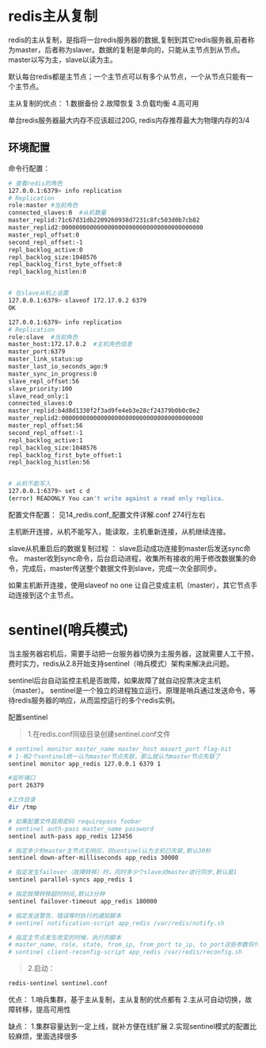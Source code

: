 # redis主从复制

redis的主从复制，是指将一台redis服务器的数据,复制到其它redis服务器,前者称为master，后者称为slaver。数据的复制是单向的，只能从主节点到从节点。master以写为主，slave以读为主。

默认每台redis都是主节点；一个主节点可以有多个从节点，一个从节点只能有一个主节点。

主从复制的优点：
  1.数据备份
  2.故障恢复
  3.负载均衡
  4.高可用

单台redis服务器最大内存不应该超过20G, redis内存推荐最大为物理内存的3/4


## 环境配置

命令行配置：

```bash
# 查看redis的角色
127.0.0.1:6379> info replication
# Replication
role:master #当前角色
connected_slaves:0  #从机数量
master_replid:71c67d31db2209260938d7231c8fc503d0b7cb82
master_replid2:0000000000000000000000000000000000000000
master_repl_offset:0
second_repl_offset:-1
repl_backlog_active:0
repl_backlog_size:1048576
repl_backlog_first_byte_offset:0
repl_backlog_histlen:0


# 在slave从机上设置
127.0.0.1:6379> slaveof 172.17.0.2 6379
OK

127.0.0.1:6379> info replication
# Replication
role:slave  #当前角色
master_host:172.17.0.2  #主机角色信息
master_port:6379
master_link_status:up
master_last_io_seconds_ago:9
master_sync_in_progress:0
slave_repl_offset:56
slave_priority:100
slave_read_only:1
connected_slaves:0
master_replid:b4d8d1330f2f3ad9fe4eb3e28cf24379b0b0c0e2
master_replid2:0000000000000000000000000000000000000000
master_repl_offset:56
second_repl_offset:-1
repl_backlog_active:1
repl_backlog_size:1048576
repl_backlog_first_byte_offset:1
repl_backlog_histlen:56


# 从机不能写入
127.0.0.1:6379> set c d
(error) READONLY You can't write against a read only replica.


```


配置文件配置：
  见14_redis.conf_配置文件详解.conf 274行左右



主机断开连接，从机不能写入，能读取，主机重新连接，从机继续连接。

slave从机重启后的数据复制过程 ：
  slave启动成功连接到master后发送sync命令。
  master收到sync命令，后台启动进程，收集所有接收的用于修改数据集的命令，完成后，master传送整个数据文件到slave，完成一次全部同步。


如果主机断开连接，使用slaveof no one 让自己变成主机（master），其它节点手动连接到这个主节点。


# sentinel(哨兵模式)

当主服务器宕机后，需要手动把一台服务器切换为主服务器，这就需要人工干预，费时实力，redis从2.8开始支持sentinel（哨兵模式）架构来解决此问题。

sentinel后台自动监控主机是否故障，如果故障了就自动投票决定主机（master）。
sentinel是一个独立的进程独立运行。原理是哨兵通过发送命令，等待redis服务器的响应，从而监控运行的多个redis实例。


配置sentinel

> 1.在redis.conf同级目录创建sentinel.conf文件
```bash
# sentinel monitor master_name master_host masert_port flag-bit
# 1-有2个sentinel统一认为master节点失联，那么就认为master节点失联了
sentinel monitor app_redis 127.0.0.1 6379 1

#监听端口
port 26379

#工作目录
dir /tmp

# 如果配置文件启用密码 requirepass foobar
# sentinel auth-pass master_name password
sentinel auth-pass app_redis 123456

# 指定多少秒master主节点无响应，则sentinel认为主机已失联,默认30秒
sentinel down-after-milliseconds app_redis 30000

# 指定发生failover（故障转移）时，同时多少个slave对master进行同步,默认是1
sentinel parallel-syncs app_redis 1

# 指定故障转移超时时间,默认3分钟
sentinel failover-timeout app_redis 180000

# 指定发送警告，错误等时执行的通知脚本
# sentinel notification-script app_redis /var/redis/notify.sh

# 指定主节点发生改变的时候，执行的脚本
# master_name, role, state, from_ip, from_port to_ip, to_port这些参数将传递给reconfig.sh脚本
# sentinel client-reconfig-script app_redis /var/redis/reconfig.sh

```

> 2.启动：
```bash
redis-sentinel sentinel.conf
```

优点：
1.哨兵集群，基于主从复制，主从复制的优点都有
2.主从可自动切换，故障转移，提高可用性

缺点：
1.集群容量达到一定上线，就补方便在线扩展
2.实现sentinel模式的配置比较麻烦，里面选择很多

